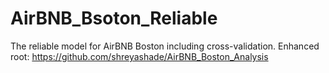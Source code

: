 # AirBNB_Bsoton_Reliable
The reliable model for AirBNB Boston including cross-validation. Enhanced root: https://github.com/shreyashade/AirBNB_Boston_Analysis

